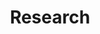 ---
layout: page
title: Research
permalink: /research/
description: Coming soon...
nav: true
order: 2
# display_categories: [Neutrino Mass, Neutrinoless Double Beta Decay, Reactor Neutrinos]
display_categories: [neutrino]
horizontal: false
dropdown: true
children: 
    - title: Projects
      permalink: /projects/
    - title: divider
    - title: Publications
      permalink: /publications/
    - title: divider
    - title: Talks
      permalink: /talks/
---